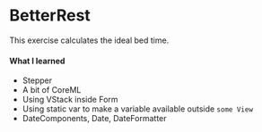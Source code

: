 # BetterRest
This exercise calculates the ideal bed time.

#### What I learned
- Stepper
- A bit of CoreML
- Using VStack inside Form
- Using static var to make a variable available outside `some View`
- DateComponents, Date, DateFormatter
